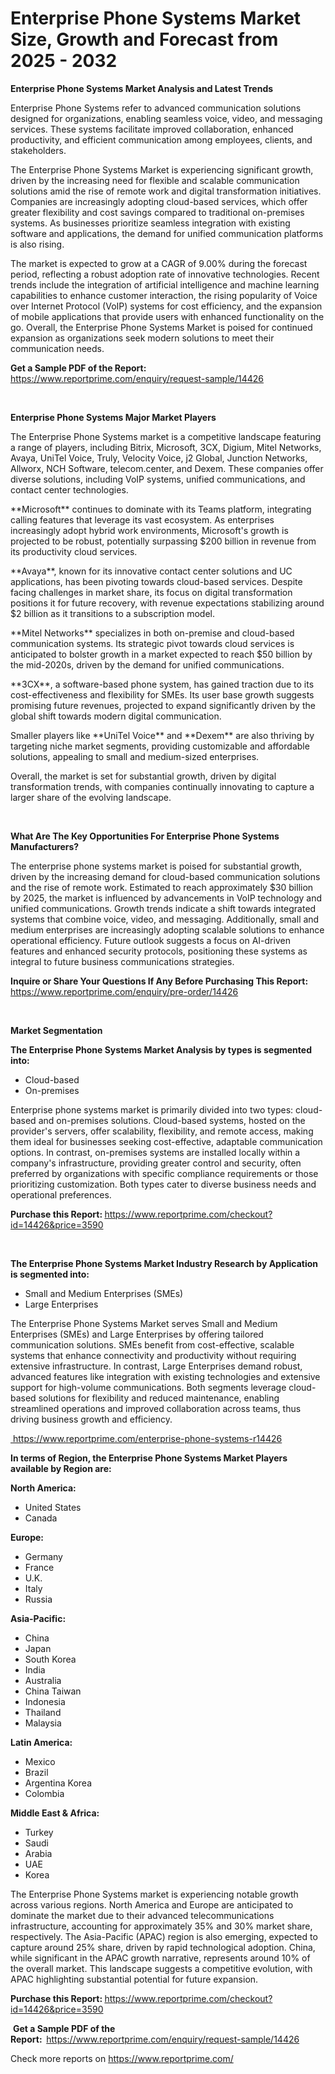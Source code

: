 <p><h1>Enterprise Phone Systems Market Size, Growth and Forecast from 2025 - 2032</h1></p><p><strong>Enterprise Phone Systems Market Analysis and Latest Trends</strong></p>
<p><p>Enterprise Phone Systems refer to advanced communication solutions designed for organizations, enabling seamless voice, video, and messaging services. These systems facilitate improved collaboration, enhanced productivity, and efficient communication among employees, clients, and stakeholders.</p><p>The Enterprise Phone Systems Market is experiencing significant growth, driven by the increasing need for flexible and scalable communication solutions amid the rise of remote work and digital transformation initiatives. Companies are increasingly adopting cloud-based services, which offer greater flexibility and cost savings compared to traditional on-premises systems. As businesses prioritize seamless integration with existing software and applications, the demand for unified communication platforms is also rising.</p><p>The market is expected to grow at a CAGR of 9.00% during the forecast period, reflecting a robust adoption rate of innovative technologies. Recent trends include the integration of artificial intelligence and machine learning capabilities to enhance customer interaction, the rising popularity of Voice over Internet Protocol (VoIP) systems for cost efficiency, and the expansion of mobile applications that provide users with enhanced functionality on the go. Overall, the Enterprise Phone Systems Market is poised for continued expansion as organizations seek modern solutions to meet their communication needs.</p></p>
<p><strong>Get a Sample PDF of the Report:&nbsp;</strong> <a href="https://www.reportprime.com/enquiry/request-sample/14426?utm_campaign=2843&utm_medium=2&utm_source=Github&utm_content=ia&utm_term=20032025&utm_id=enterprise-phone-systems">https://www.reportprime.com/enquiry/request-sample/14426</a></p>
<p>&nbsp;</p>
<p><strong>Enterprise Phone Systems Major Market Players</strong></p>
<p><p>The Enterprise Phone Systems market is a competitive landscape featuring a range of players, including Bitrix, Microsoft, 3CX, Digium, Mitel Networks, Avaya, UniTel Voice, Truly, Velocity Voice, j2 Global, Junction Networks, Allworx, NCH Software, telecom.center, and Dexem. These companies offer diverse solutions, including VoIP systems, unified communications, and contact center technologies.</p><p>**Microsoft** continues to dominate with its Teams platform, integrating calling features that leverage its vast ecosystem. As enterprises increasingly adopt hybrid work environments, Microsoft's growth is projected to be robust, potentially surpassing $200 billion in revenue from its productivity cloud services.</p><p>**Avaya**, known for its innovative contact center solutions and UC applications, has been pivoting towards cloud-based services. Despite facing challenges in market share, its focus on digital transformation positions it for future recovery, with revenue expectations stabilizing around $2 billion as it transitions to a subscription model.</p><p>**Mitel Networks** specializes in both on-premise and cloud-based communication systems. Its strategic pivot towards cloud services is anticipated to bolster growth in a market expected to reach $50 billion by the mid-2020s, driven by the demand for unified communications.</p><p>**3CX**, a software-based phone system, has gained traction due to its cost-effectiveness and flexibility for SMEs. Its user base growth suggests promising future revenues, projected to expand significantly driven by the global shift towards modern digital communication.</p><p>Smaller players like **UniTel Voice** and **Dexem** are also thriving by targeting niche market segments, providing customizable and affordable solutions, appealing to small and medium-sized enterprises.</p><p>Overall, the market is set for substantial growth, driven by digital transformation trends, with companies continually innovating to capture a larger share of the evolving landscape.</p></p>
<p>&nbsp;</p>
<p><strong>What Are The Key Opportunities For Enterprise Phone Systems Manufacturers?</strong></p>
<p><p>The enterprise phone systems market is poised for substantial growth, driven by the increasing demand for cloud-based communication solutions and the rise of remote work. Estimated to reach approximately $30 billion by 2025, the market is influenced by advancements in VoIP technology and unified communications. Growth trends indicate a shift towards integrated systems that combine voice, video, and messaging. Additionally, small and medium enterprises are increasingly adopting scalable solutions to enhance operational efficiency. Future outlook suggests a focus on AI-driven features and enhanced security protocols, positioning these systems as integral to future business communications strategies.</p></p>
<p><strong>Inquire or Share Your Questions If Any Before Purchasing This Report:</strong> <a href="https://www.reportprime.com/enquiry/pre-order/14426?utm_campaign=2843&utm_medium=2&utm_source=Github&utm_content=ia&utm_term=20032025&utm_id=enterprise-phone-systems">https://www.reportprime.com/enquiry/pre-order/14426</a></p>
<p>&nbsp;</p>
<p><strong>Market Segmentation</strong></p>
<p><strong>The Enterprise Phone Systems Market Analysis by types is segmented into:</strong></p>
<p><ul><li>Cloud-based</li><li>On-premises</li></ul></p>
<p><p>Enterprise phone systems market is primarily divided into two types: cloud-based and on-premises solutions. Cloud-based systems, hosted on the provider's servers, offer scalability, flexibility, and remote access, making them ideal for businesses seeking cost-effective, adaptable communication options. In contrast, on-premises systems are installed locally within a company's infrastructure, providing greater control and security, often preferred by organizations with specific compliance requirements or those prioritizing customization. Both types cater to diverse business needs and operational preferences.</p></p>
<p><strong>Purchase this Report:&nbsp;</strong><a href="https://www.reportprime.com/checkout?id=14426&price=3590&utm_campaign=2843&utm_medium=2&utm_source=Github&utm_content=ia&utm_term=20032025&utm_id=enterprise-phone-systems">https://www.reportprime.com/checkout?id=14426&price=3590</a></p>
<p>&nbsp;</p>
<p><strong>The Enterprise Phone Systems Market Industry Research by Application is segmented into:</strong></p>
<p><ul><li>Small and Medium Enterprises (SMEs)</li><li>Large Enterprises</li></ul></p>
<p><p>The Enterprise Phone Systems Market serves Small and Medium Enterprises (SMEs) and Large Enterprises by offering tailored communication solutions. SMEs benefit from cost-effective, scalable systems that enhance connectivity and productivity without requiring extensive infrastructure. In contrast, Large Enterprises demand robust, advanced features like integration with existing technologies and extensive support for high-volume communications. Both segments leverage cloud-based solutions for flexibility and reduced maintenance, enabling streamlined operations and improved collaboration across teams, thus driving business growth and efficiency.</p></p>
<p><a href="https://www.reportprime.com/enterprise-phone-systems-r14426?utm_campaign=2843&utm_medium=2&utm_source=Github&utm_content=ia&utm_term=20032025&utm_id=enterprise-phone-systems">&nbsp;https://www.reportprime.com/enterprise-phone-systems-r14426</a></p>
<p><strong>In terms of Region, the Enterprise Phone Systems Market Players available by Region are:</strong></p>
<p>
    <p> <strong> North America: </strong>
        <ul>
            <li>United States</li>
            <li>Canada</li>
        </ul>
        </p> 
    <p> <strong> Europe: </strong>
        <ul>
            <li>Germany</li>
            <li>France</li>
            <li>U.K.</li>
            <li>Italy</li>
            <li>Russia</li>
        </ul>
        </p> 
    <p> <strong> Asia-Pacific: </strong>
        <ul>
            <li>China</li>
            <li>Japan</li>
            <li>South Korea</li>
            <li>India</li>
            <li>Australia</li>
            <li>China Taiwan</li>
            <li>Indonesia</li>
            <li>Thailand</li>
            <li>Malaysia</li>
        </ul>
        </p> 
    <p> <strong> Latin America: </strong>
        <ul>
            <li>Mexico</li>
            <li>Brazil</li>
            <li>Argentina Korea</li>
            <li>Colombia</li>
        </ul>
        </p> 
    <p> <strong> Middle East & Africa: </strong>
        <ul>
            <li>Turkey</li>
            <li>Saudi</li>
            <li>Arabia</li>
            <li>UAE</li>
            <li>Korea</li>
        </ul>
    </p>
    </p>
<p><p>The Enterprise Phone Systems market is experiencing notable growth across various regions. North America and Europe are anticipated to dominate the market due to their advanced telecommunications infrastructure, accounting for approximately 35% and 30% market share, respectively. The Asia-Pacific (APAC) region is also emerging, expected to capture around 25% share, driven by rapid technological adoption. China, while significant in the APAC growth narrative, represents around 10% of the overall market. This landscape suggests a competitive evolution, with APAC highlighting substantial potential for future expansion.</p></p>
<p><strong>Purchase this Report: </strong><a href="https://www.reportprime.com/checkout?id=14426&price=3590&utm_campaign=2843&utm_medium=2&utm_source=Github&utm_content=ia&utm_term=20032025&utm_id=enterprise-phone-systems">https://www.reportprime.com/checkout?id=14426&price=3590</a></p>
<p>&nbsp;<strong>Get a Sample PDF of the Report:&nbsp;&nbsp;</strong><a href="https://www.reportprime.com/enquiry/request-sample/14426?utm_campaign=2843&utm_medium=2&utm_source=Github&utm_content=ia&utm_term=20032025&utm_id=enterprise-phone-systems">https://www.reportprime.com/enquiry/request-sample/14426</a></p>
<p><strong></strong></p>
<p>Check more reports on <a href="https://www.reportprime.com/?utm_campaign=2843&utm_medium=2&utm_source=Github&utm_content=ia&utm_term=20032025&utm_id=enterprise-phone-systems">https://www.reportprime.com/</a></p>